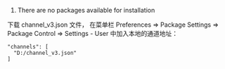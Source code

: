 1. There are no packages available for installation

下载 channel_v3.json 文件，
在菜单栏 Preferences => Package Settings => Package Control => Settings - User 中加入本地的通道地址：

```
"channels": [
  "D:/channel_v3.json"
]
```
